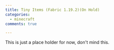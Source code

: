 ```yaml
---
title: Tiny Items (Fabric 1.19.2)(On Hold)
categories:
  - minecraft
comments: true

---
```

This is just a place holder for now, don't mind this.
